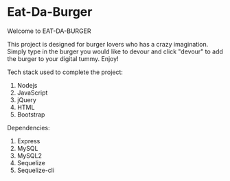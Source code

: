 # Eat-Da-Burger
Welcome to EAT-DA-BURGER

This project is designed for burger lovers who has a crazy imagination. Simply type in the burger you would like to devour and click "devour" to add the burger to your digital tummy. Enjoy!

Tech stack used to complete the project:

1. Nodejs
2. JavaScript
3. jQuery
4. HTML
5. Bootstrap

Dependencies:
1. Express
2. MySQL
3. MySQL2
4. Sequelize
5. Sequelize-cli